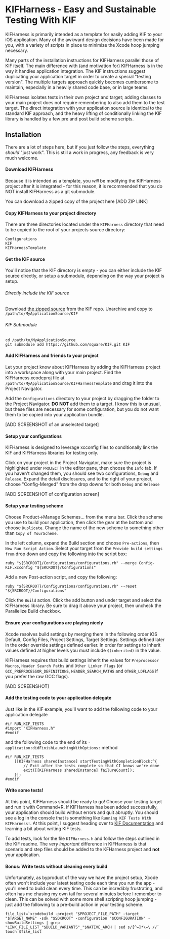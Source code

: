 KIFHarness - Easy and Sustainable Testing With KIF
==============================================================

KIFHarness is primarily intended as a template for easily adding KIF to your iOS application. Many of the awkward design decisions have been made for you, with a variety of scripts in place to minimize the Xcode hoop jumping necessary.

Many parts of the installation instructions for KIFHarness parallel those of KIF itself. The main difference with (and motivation for) KIFHarness is in the way it handles application integration. The KIF instructions suggest duplicating your application target in order to create a special "testing version". The multiple targets approach quickly becomes cumbersome to maintain, especially in a heavily shared code base, or in large teams.

KIFHarness isolates tests in their own project and target; adding classes to your main project does not require remembering to also add them to the test target. The direct integration with your application source is identical to the standard KIF approach, and the heavy lifting of conditionally linking the KIF library is handled by a few pre and post build scheme scripts.

Installation
------------

There are a lot of steps here, but if you just follow the steps, everything _should_ "just work". This is still a work in progress, any feedback is very much welcome.

#### Download KIFHarness

Because it is intended as a template, you _will_ be modifying the KIFHarness project after it is integrated - for this reason, it is recommended that you do NOT install KIFHarness as a git submodule.

You can download a zipped copy of the project here [ADD ZIP LINK]

#### Copy KIFHarness to your project directory

There are three directories located under the `KIFHarness` directory that need to be copied to the root of your projects source directory: 

	Configurations 
	KIF
	KIFHarnessTemplate

#### Get the KIF source

You'll notice that the KIF directory is empty - you can either include the KIF source directly, or setup a submodule, depending on the way your project is setup.

###### Directly include the KIF source

Download [the zipped source](https://github.com/square/KIF/archive/master.zip) from the KIF repo. Unarchive and copy to `/path/to/MyApplicationSource/KIF`
	
###### KIF Submodule
	cd /path/to/MyApplicationSource
	git submodule add https://github.com/square/KIF.git KIF
	
#### Add KIFHarness and friends to your project

Let your project know about KIFHarness by adding the KIFHarness project into a workspace along with your main project. Find the KIFHarness.xcodeproj file at `/path/to/MyApplicationSource/KIFHarnessTemplate` and drag it into the Project Navigator.

Add the `Configurations` directory to your project by dragging the folder to the Project Navigator. **DO NOT** add them to a target. I know this is unusual, but these files are necessary for some configuration, but you do not want them to be copied into your application bundle.

[ADD SCREENSHOT of an unselected target]

#### Setup your configurations

KIFHarness is designed to leverage xcconfig files to conditionally link the KIF and KIFHarness libraries for testing only.

Click on your project in the Project Navigator, make sure the project is highlighted under `PROJECT` in the editor pane, then choose the `Info` tab. If you haven't changed them, you should see two configurations, `Debug` and `Release`. Expand the detail disclosures, and to the right of your project, choose "Config-Merged" from the drop downs for both `Debug` and `Release`

[ADD SCREENSHOT of configuration screen]

#### Setup your testing scheme

Choose Product->Manage Schemes… from the menu bar. Click the scheme you use to build your application, then click the gear at the bottom and choose `Duplicate`. Change the name of the new scheme to something other than `Copy of YourScheme`. 

In the left column, expand the Build section and choose `Pre-actions`, then `New Run Script Action`. Select your target from the `Provide build settings from` drop down and copy the following into the script box:

	ruby "${SRCROOT}/Configurations/configurations.rb" --merge Config-KIF.xcconfig "${SRCROOT}/Configurations"

Add a new Post-action script, and copy the following:

	ruby "${SRCROOT}/Configurations/configurations.rb" --reset "${SRCROOT}/Configurations"
	
Click the `Build` action. Click the add button and under target and select the KIFHarness library. Be sure to drag it above your project, then uncheck the Parallelize Build checkbox.
	
#### Ensure your configurations are playing nicely

Xcode resolves build settings by merging them in the following order iOS Default, Config Files, Project Settings, Target Settings. Settings defined later in the order override settings defined earlier. In order for settings to inherit values defined at higher levels you must include `$(inherited)` in the value.

KIFHarness requires that build settings inherit the values for `Preprocessor Macros`, `Header Search Paths` and `Other Linker Flags` (or `GCC_PREPROCESSOR_DEFINITIONS`, `HEADER_SEARCH_PATHS` and 	`OTHER_LDFLAGS` if you prefer the raw GCC flags).

[ADD SCREENSHOT]

	
#### Add the testing code to your application delegate

Just like in the KIF example, you'll want to add the following code to your application delegate

	#if RUN_KIF_TESTS
	#import "KIFHarness.h"
	#endif

and the following code to the end of its `-application:didFinishLaunchingWithOptions:` method

	#if RUN_KIF_TESTS
    	[[KIFHarness sharedInstance] startTestingWithCompletionBlock:^{
			// Exit after the tests complete so that CI knows we're done
			exit([[KIFHarness sharedInstance] failureCount]);
    	}];
	#endif
	
#### Write some tests!

At this point, KIFHarness should be ready to go! Choose your testing target and run it with Command+R. If KIFHarness has been added successfully, your application should build without errors and quit abruptly. You should see a log in the console that is something like `Running KIF Tests With KIFHarness!`. At this point, I suggest heading over to [KIF Documentation](https://github.com/square/KIF) and learning a bit about writing KIF tests.

To add tests, look for the file `KIFHarness.h` and follow the steps outlined in the KIF readme. The _very important_ difference in KIFHarness is that scenario and step files should be added to the KFHarness project and **not** your application.
	

#### Bonus: Write tests without cleaning every build
	
Unfortunately, as byproduct of the way we have the project setup, Xcode often won't include your latest testing code each time you run the app - you'll need to build clean every time.  This can be incredibly frustrating, and often has me chasing my own tail for several minutes before I remember to clean.  This can be solved with some more shell scripting hoop jumping - just add the following to a pre-build action in your testing scheme.
	
	file_list=`xcodebuild -project "$PROJECT_FILE_PATH" -target "$TARGET_NAME" -sdk "$SDKROOT" -configuration "$CONFIGURATION" -showBuildSettings | grep "LINK_FILE_LIST_"$BUILD_VARIANTS"_"$NATIVE_ARCH | sed s/[^=]*\=\ //`
	touch $file_list